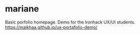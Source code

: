# mariane

Basic porfolio homepage. Demo for the Ironhack UX/UI students.
https://maikhaa.github.io/ux-portafolio-demo/
